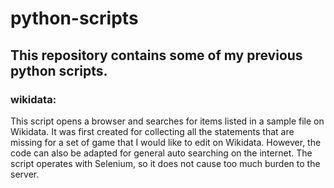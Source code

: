 # python-scripts

## This repository contains some of my previous python scripts.

### wikidata:
This script opens a browser and searches for items listed in a sample file on Wikidata. It was first created for collecting all the statements that are missing for a set of game that I would like to edit on Wikidata. However, the code can also be adapted for general auto searching on the internet. The script operates with Selenium, so it does not cause too much burden to the server.
